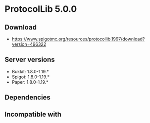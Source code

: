 # ProtocolLib 5.0.0

## Download
- https://www.spigotmc.org/resources/protocollib.1997/download?version=496322

## Server versions
- Bukkit: 1.8.0-1.19.*
- Spigot: 1.8.0-1.19.*
- Paper: 1.8.0-1.19.*

## Dependencies

## Incompatible with